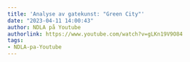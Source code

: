 ```yaml
---
title: 'Analyse av gatekunst: "Green City"'
date: "2023-04-11 14:00:43"
author: NDLA på Youtube
authorlink: https://www.youtube.com/watch?v=gLKn19V9O84
tags:
- NDLA-pa-Youtube
---
```

